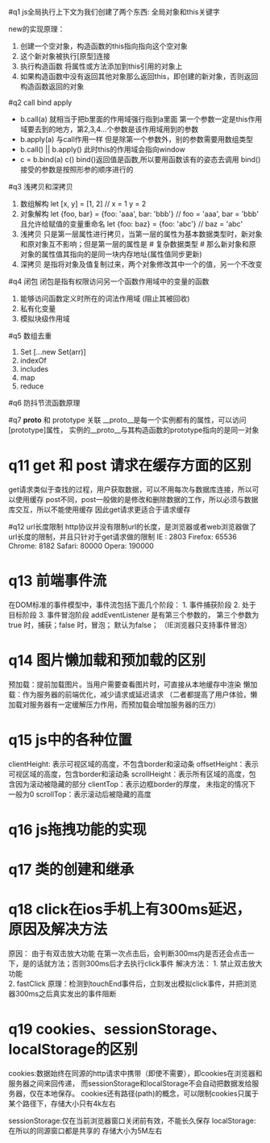 #q1 js全局执行上下文为我们创建了两个东西: 全局对象和this关键字

new的实现原理：
1. 创建一个空对象，构造函数的this指向指向这个空对象
2. 这个新对象被执行[原型]连接
3. 执行构造函数 将属性或方法添加到this引用的对象上
4. 如果构造函数中没有返回其他对象那么返回this，即创建的新对象，否则返回构造函数返回的对象

#q2 call  bind  apply
- b.call(a) 就相当于把b里面的作用域强行指到a里面
  第一个参数一定是this作用域要去到的地方，第2,3,4…个参数是该作用域用到的参数
- b.apply(a)  与call作用一样
  但是除第一个参数外，别的参数需要用数组类型
- b.call() || b.apply()  此时this的作用域会指向window
- c = b.bind(a)
  c()
  bind()返回值是函数,所以要用函数该有的姿态去调用
  bind()接受的参数是按照形参的顺序进行的

#q3 浅拷贝和深拷贝
1. 数组解构
  let [x, y] = [1, 2]     // x = 1  y = 2
2. 对象解构 
  let {foo, bar} = {foo: 'aaa', bar: 'bbb'}    // foo = 'aaa', bar = 'bbb'
  且允许给赋值的变量重命名
  let {foo: baz} = {foo: 'abc'}     // baz = 'abc'
3. 浅拷贝
  只是第一层属性进行拷贝，当第一层的属性为基本数据类型时，新对象和原对象互不影响；但是第一层的属性是 # 复杂数据类型 # 那么新对象和原对象的属性值其指向的是同一块内存地址(属性值同步更新)
4. 深拷贝
  是指将对象及值复制过来，两个对象修改其中一个的值，另一个不改变

#q4 闭包
  闭包是指有权限访问另一个函数作用域中的变量的函数
  1. 能够访问函数定义时所在的词法作用域 (阻止其被回收)
  2. 私有化变量
  3. 模拟块级作用域
  
#q5 数组去重
1. Set      [...new Set(arr)]
2. indexOf
3. includes
4. map
5. reduce

#q6 防抖节流函数原理

#q7 __proto__ 和 prototype 关联
  __proto__是每一个实例都有的属性，可以访问[prototype]属性，
  实例的__proto__与其构造函数的prototype指向的是同一对象

# q11 get 和 post 请求在缓存方面的区别
  get请求类似于查找的过程，用户获取数据，可以不用每次与数据库连接，所以可以使用缓存
  post不同，post一般做的是修改和删除数据的工作，所以必须与数据库交互，所以不能使用缓存
  因此get请求更适合于请求缓存

#q12 url长度限制
  http协议并没有限制url的长度，是浏览器或者web浏览器做了url长度的限制，并且只针对于get请求做的限制
  IE : 2803
  Firefox: 65536
  Chrome: 8182
  Safari: 80000
  Opera: 190000

# q13 前端事件流
  在DOM标准的事件模型中，事件流包括下面几个阶段：
    1. 事件捕获阶段
    2. 处于目标阶段
    3. 事件冒泡阶段
  addEventListener 是有第三个参数的， 第三个参数为 true 时，捕获；false 时，冒泡； 默认为false；
  （IE浏览器只支持事件冒泡）

# q14 图片懒加载和预加载的区别
  预加载：提前加载图片。当用户需要查看图片时，可直接从本地缓存中渲染
  懒加载：作为服务器的前端优化，减少请求或延迟请求 
  （二者都提高了用户体验，懒加载对服务器有一定缓解压力作用，而预加载会增加服务器的压力）

# q15 js中的各种位置
  clientHeight: 表示可视区域的高度，不包含border和滚动条
  offsetHeight：表示可视区域的高度，包含border和滚动条
  scrollHeight：表示所有区域的高度，包含因为滚动被隐藏的部分
  clientTop：表示边框border的厚度， 未指定的情况下一般为0
  scrollTop：表示滚动后被隐藏的高度

# q16 js拖拽功能的实现
  
# q17 类的创建和继承

# q18 click在ios手机上有300ms延迟，原因及解决方法
  原因： 由于有双击放大功能  在第一次点击后，会判断300ms内是否还会点击一下，是的话就方法；否则300ms后才去执行click事件
  解决方法：
    1. 禁止双击放大功能
      <meta name="viewport" content="width=device-width, initial-scale=no">   
    2. fastClick
      原理：检测到touchEnd事件后，立刻发出模拟click事件，并把浏览器300ms之后真实发出的事件阻断

# q19 cookies、sessionStorage、localStorage的区别
  cookies:数据始终在同源的http请求中携带（即使不需要），即cookies在浏览器和服务器之间来回传递，
          而sessionStorage和localStorage不会自动把数据发给服务器，仅在本地保存。
          cookies还有路径(path)的概念，可以限制cookies只属于某个路径下，存储大小只有4k左右

  sessionStorage:仅在当前浏览器窗口关闭前有效，不能长久保存
  localStorage:在所以的同源窗口都是共享的 存储大小为5M左右
